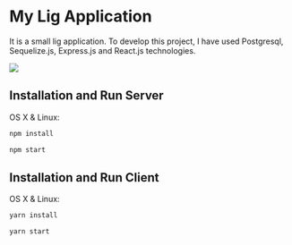 # My Lig Application
It is a small lig application. To develop this project, I have used Postgresql, Sequelize.js, Express.js and React.js technologies.

![](header.png)

## Installation and Run Server

OS X & Linux:

```sh
npm install
```
```sh
npm start
```

## Installation and Run Client

OS X & Linux:

```sh
yarn install
```
```sh
yarn start
```
